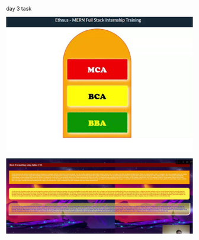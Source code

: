 day 3 task 

![alt text](<WhatsApp Image 2025-05-27 at 18.47.00_d9e59185.jpg>)

![alt text](<WhatsApp Image 2025-05-27 at 18.47.01_ba44a381.jpg>)